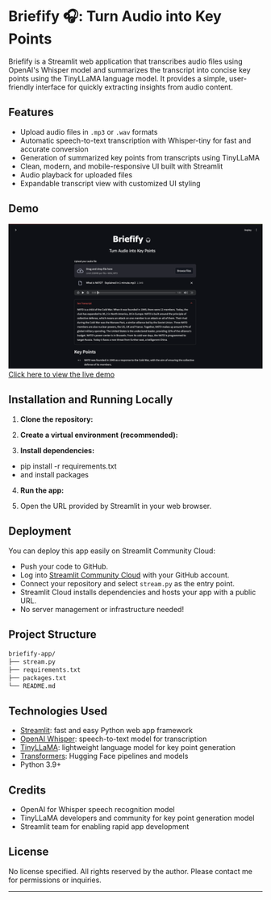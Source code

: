 # Briefify 🎧: Turn Audio into Key Points

Briefify is a Streamlit web application that transcribes audio files using OpenAI's Whisper model and summarizes the transcript into concise key points using the TinyLLaMA language model. It provides a simple, user-friendly interface for quickly extracting insights from audio content.

## Features

- Upload audio files in `.mp3` or `.wav` formats
- Automatic speech-to-text transcription with Whisper-tiny for fast and accurate conversion
- Generation of summarized key points from transcripts using TinyLLaMA
- Clean, modern, and mobile-responsive UI built with Streamlit
- Audio playback for uploaded files
- Expandable transcript view with customized UI styling

## Demo
![App Screenshot](demo.png)
[Click here to view the live demo]([https://your-demo-link.com](https://briefify.streamlit.app))

## Installation and Running Locally

1. **Clone the repository:**


2. **Create a virtual environment (recommended):**


3. **Install dependencies:**

- pip install -r requirements.txt
- and install packages

4. **Run the app:**


5. Open the URL provided by Streamlit in your web browser.

## Deployment

You can deploy this app easily on Streamlit Community Cloud:

- Push your code to GitHub.
- Log into [Streamlit Community Cloud](https://share.streamlit.io/) with your GitHub account.
- Connect your repository and select `stream.py` as the entry point.
- Streamlit Cloud installs dependencies and hosts your app with a public URL.
- No server management or infrastructure needed!

## Project Structure
```
briefify-app/
├── stream.py
├── requirements.txt
├── packages.txt
└── README.md
```
## Technologies Used

- [Streamlit](https://streamlit.io/): fast and easy Python web app framework
- [OpenAI Whisper](https://github.com/openai/whisper): speech-to-text model for transcription
- [TinyLLaMA](https://huggingface.co/TinyLlama): lightweight language model for key point generation
- [Transformers](https://huggingface.co/docs/transformers/index): Hugging Face pipelines and models
- Python 3.9+

## Credits

- OpenAI for Whisper speech recognition model
- TinyLLaMA developers and community for key point generation model
- Streamlit team for enabling rapid app development

## License

No license specified. All rights reserved by the author.
Please contact me for permissions or inquiries.

---
